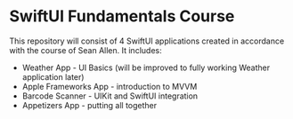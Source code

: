 # SwiftUI Fundamentals Course

This repository will consist of 4 SwiftUI applications created in accordance with the course of Sean Allen. It includes:
* Weather App - UI Basics (will be improved to fully working Weather application later)
* Apple Frameworks App - introduction to MVVM
* Barcode Scanner - UIKit and SwiftUI integration
* Appetizers App - putting all together